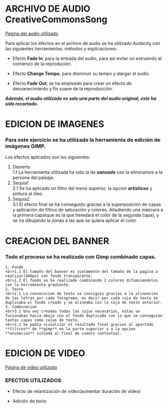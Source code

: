 

# ARCHIVO DE AUDIO **CreativeCommonsSong**

[Página del audio utilizado](https://www.bensound.com)


Para aplicar los efectos en el archivo de audio se ha utilizado Audacity
con las siguientes herramientas, métodos y explicaciones:

+ Efecto **Fade In**, para la entrada del audio, para asi evitar un estruendo al comienzo de la reprodución.

+ Efecto **Change Tempo**, para disminuir su tempo y alargar el audio.

+ Efecto **Fade Out**, se ha empleado para crear un efecto de desvanecimiento y fin suave de la reproducción.

***Además, el audio utilizado es solo una parte del audio original, este ha sido recortado.***




# EDICION DE IMAGENES

### Para este ejercicio se ha utilizado la herramienta de edición de imágenes GIMP.

Los efectos aplicados son los siguientes:

 1. Desierto<br>
 1.1 La herramienta utilizada ha sido la de ***saneado*** con la eliminamos a la persona del paisaje.
 2. Sequia1<br>
 2.1 Se ha aplicado un filtro del menú superior, la opción ***artísticos*** y pintura al óleo.
 3. Sequia2<br>
 3.1 El efecto final se ha conseguido gracias a la superposición de capas y aplicación de filtros de saturación y colores.
 		Añadiendo una máscara a la primera capa(que es la que heredará el color de la segunda capa), y se ira dibujando la zonas a las que se quiera aplicar el color.






# CREACION DEL BANNER

### Todo el proceso se ha realizado con Gimp combinado capas.

    1. Fondo
    <br>1.1 El tamaño del banner es justamente del tamaño de la pagina a realizar(940px) con fondo transparente.
    <br>1.2 El fondo se ha realizado combinando 2 colores difuminandolos con la herramienta gradiente.
    2. Texto
    <br>2.1 La consecucion de texto se consiguio gracias a la alineacion de las letras por cada fotograma. es decir por cada caja de texto se duplicaba el fondo creado y se alineaba con la caja de texto anterior.
    3. Combinacion
    <br>3.1 Una vez creadas todas las cajas necesarias, estas se fusionaban hacia abajo con el fondo duplicado con lo que se conseguian tantas capas como cajas de texto.
    <br>3.2 Se podia visualizar el resultado final gracias al apartado **filtros** de **gimp** en la parte superior y a la opcion **animacion** situada al final de cuadro contextual.





# EDICION DE VIDEO


  [Página de video utilizado](https://pixabay.com/es/videos/flor-desierto-karg-seca-licuadora-11053/)

### EFECTOS UTILIZADOS

+ Efecto de relantización de video(aumentar duración de video)

+ Adición de texto



